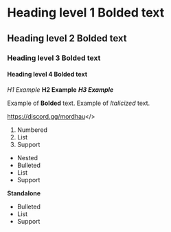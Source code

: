 # Heading level 1 **Bolded text**
## Heading level 2 **Bolded text**
### Heading level 3 **Bolded text**
#### Heading level 4 **Bolded text**

*H1 Example*
**H2 Example**
***H3 Example***

Example of **Bolded** text.
Example of *Italicized* text.

<a id="Hyperlink example - Mordhau Discord">https://discord.gg/mordhau</>

1. Numbered
2. List
3. Support
- Nested
- Bulleted
- List
- Support

**Standalone**
* Bulleted
* List
* Support
